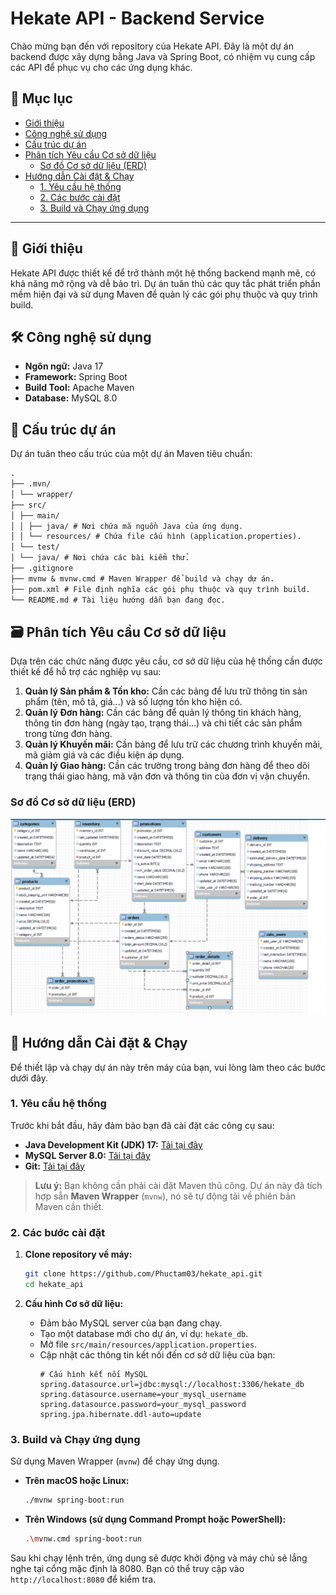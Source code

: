 # Hekate API - Backend Service

Chào mừng bạn đến với repository của Hekate API. Đây là một dự án backend được xây dựng bằng Java và Spring Boot, có nhiệm vụ cung cấp các API để phục vụ cho các ứng dụng khác.

## 📌 Mục lục
- [Giới thiệu](#-giới-thiệu)
- [Công nghệ sử dụng](#-công-nghệ-sử-dụng)
- [Cấu trúc dự án](#-cấu-trúc-dự-án)
- [Phân tích Yêu cầu Cơ sở dữ liệu](#-phân-tích-yêu-cầu-cơ-sở-dữ-liệu)
  - [Sơ đồ Cơ sở dữ liệu (ERD)](#sơ-đồ-cơ-sở-dữ-liệu-erd)
- [Hướng dẫn Cài đặt & Chạy](#-hướng-dẫn-cài-đặt--chạy)
  - [1. Yêu cầu hệ thống](#1-yêu-cầu-hệ-thống)
  - [2. Các bước cài đặt](#2-các-bước-cài-đặt)
  - [3. Build và Chạy ứng dụng](#3-build-và-chạy-ứng-dụng)

---

## 🌟 Giới thiệu

Hekate API được thiết kế để trở thành một hệ thống backend mạnh mẽ, có khả năng mở rộng và dễ bảo trì. Dự án tuân thủ các quy tắc phát triển phần mềm hiện đại và sử dụng Maven để quản lý các gói phụ thuộc và quy trình build.

## 🛠️ Công nghệ sử dụng

- **Ngôn ngữ:** Java 17
- **Framework:** Spring Boot
- **Build Tool:** Apache Maven
- **Database:** MySQL 8.0

## 📂 Cấu trúc dự án

Dự án tuân theo cấu trúc của một dự án Maven tiêu chuẩn:
```markdown
.
├── .mvn/
│ └── wrapper/
├── src/
│ ├── main/
│ │ ├── java/ # Nơi chứa mã nguồn Java của ứng dụng.
│ │ └── resources/ # Chứa file cấu hình (application.properties).
│ └── test/
│ └── java/ # Nơi chứa các bài kiểm thử.
├── .gitignore
├── mvnw & mvnw.cmd # Maven Wrapper để build và chạy dự án.
├── pom.xml # File định nghĩa các gói phụ thuộc và quy trình build.
└── README.md # Tài liệu hướng dẫn bạn đang đọc.
```
## 🗃️ Phân tích Yêu cầu Cơ sở dữ liệu

Dựa trên các chức năng được yêu cầu, cơ sở dữ liệu của hệ thống cần được thiết kế để hỗ trợ các nghiệp vụ sau:

1.  **Quản lý Sản phẩm & Tồn kho:** Cần các bảng để lưu trữ thông tin sản phẩm (tên, mô tả, giá...) và số lượng tồn kho hiện có.
2.  **Quản lý Đơn hàng:** Cần các bảng để quản lý thông tin khách hàng, thông tin đơn hàng (ngày tạo, trạng thái...) và chi tiết các sản phẩm trong từng đơn hàng.
3.  **Quản lý Khuyến mãi:** Cần bảng để lưu trữ các chương trình khuyến mãi, mã giảm giá và các điều kiện áp dụng.
4.  **Quản lý Giao hàng:** Cần các trường trong bảng đơn hàng để theo dõi trạng thái giao hàng, mã vận đơn và thông tin của đơn vị vận chuyển.

### Sơ đồ Cơ sở dữ liệu (ERD)

![Sơ đồ Cơ sở dữ liệu](image.png)

## 🚀 Hướng dẫn Cài đặt & Chạy

Để thiết lập và chạy dự án này trên máy của bạn, vui lòng làm theo các bước dưới đây.

### 1. Yêu cầu hệ thống

Trước khi bắt đầu, hãy đảm bảo bạn đã cài đặt các công cụ sau:

-   **Java Development Kit (JDK) 17:** [Tải tại đây](https://www.oracle.com/java/technologies/javase/jdk17-archive-downloads.html)
-   **MySQL Server 8.0:** [Tải tại đây](https://www.mysql.com/downloads/)
-   **Git:** [Tải tại đây](https://git-scm.com/downloads)

> **Lưu ý:** Bạn không cần phải cài đặt Maven thủ công. Dự án này đã tích hợp sẵn **Maven Wrapper** (`mvnw`), nó sẽ tự động tải về phiên bản Maven cần thiết.

### 2. Các bước cài đặt

1.  **Clone repository về máy:**
    ```bash
    git clone https://github.com/Phuctam03/hekate_api.git
    cd hekate_api
    ```

2.  **Cấu hình Cơ sở dữ liệu:**
    -   Đảm bảo MySQL server của bạn đang chạy.
    -   Tạo một database mới cho dự án, ví dụ: `hekate_db`.
    -   Mở file `src/main/resources/application.properties`.
    -   Cập nhật các thông tin kết nối đến cơ sở dữ liệu của bạn:
        ```properties
        # Cấu hình kết nối MySQL
        spring.datasource.url=jdbc:mysql://localhost:3306/hekate_db
        spring.datasource.username=your_mysql_username
        spring.datasource.password=your_mysql_password
        spring.jpa.hibernate.ddl-auto=update
        ```

### 3. Build và Chạy ứng dụng

Sử dụng Maven Wrapper (`mvnw`) để chạy ứng dụng.

- **Trên macOS hoặc Linux:**
  ```bash
  ./mvnw spring-boot:run
  ```
- **Trên Windows (sử dụng Command Prompt hoặc PowerShell):**
  ```bash
  .\mvnw.cmd spring-boot:run
  ```
Sau khi chạy lệnh trên, ứng dụng sẽ được khởi động và máy chủ sẽ lắng nghe tại cổng mặc định là 8080. Bạn có thể truy cập vào `http://localhost:8080` để kiểm tra.
